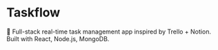 # Taskflow
🧠 Full-stack real-time task management app inspired by Trello + Notion. Built with React, Node.js, MongoDB.
